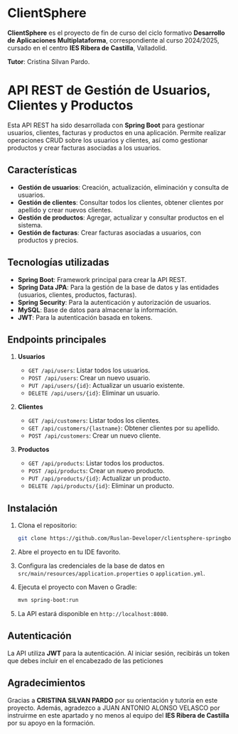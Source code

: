 # ClientSphere

**ClientSphere** es el proyecto de fin de curso del ciclo formativo **Desarrollo de Aplicaciones Multiplataforma**, correspondiente al curso 2024/2025, cursado en el centro **IES Ribera de Castilla**, Valladolid. 

**Tutor**: Cristina Silvan Pardo.

# API REST de Gestión de Usuarios, Clientes y Productos

Esta API REST ha sido desarrollada con **Spring Boot** para gestionar usuarios, clientes, facturas y productos en una aplicación. Permite realizar operaciones CRUD sobre los usuarios y clientes, así como gestionar productos y crear facturas asociadas a los usuarios.

## Características

- **Gestión de usuarios**: Creación, actualización, eliminación y consulta de usuarios.
- **Gestión de clientes**: Consultar todos los clientes, obtener clientes por apellido y crear nuevos clientes.
- **Gestión de productos**: Agregar, actualizar y consultar productos en el sistema.
- **Gestión de facturas**: Crear facturas asociadas a usuarios, con productos y precios.

## Tecnologías utilizadas

- **Spring Boot**: Framework principal para crear la API REST.
- **Spring Data JPA**: Para la gestión de la base de datos y las entidades (usuarios, clientes, productos, facturas).
- **Spring Security**: Para la autenticación y autorización de usuarios.
- **MySQL**: Base de datos para almacenar la información.
- **JWT**: Para la autenticación basada en tokens.

## Endpoints principales

1. **Usuarios**
   - `GET /api/users`: Listar todos los usuarios.
   - `POST /api/users`: Crear un nuevo usuario.
   - `PUT /api/users/{id}`: Actualizar un usuario existente.
   - `DELETE /api/users/{id}`: Eliminar un usuario.

2. **Clientes**
   - `GET /api/customers`: Listar todos los clientes.
   - `GET /api/customers/{lastname}`: Obtener clientes por su apellido.
   - `POST /api/customers`: Crear un nuevo cliente.

3. **Productos**
   - `GET /api/products`: Listar todos los productos.
   - `POST /api/products`: Crear un nuevo producto.
   - `PUT /api/products/{id}`: Actualizar un producto.
   - `DELETE /api/products/{id}`: Eliminar un producto.

## Instalación

1. Clona el repositorio:

    ```bash
    git clone https://github.com/Ruslan-Developer/clientsphere-springboot-app.git
    ```

2. Abre el proyecto en tu IDE favorito.

3. Configura las credenciales de la base de datos en `src/main/resources/application.properties` o `application.yml`.

4. Ejecuta el proyecto con Maven o Gradle:

    ```bash
    mvn spring-boot:run
    ```

5. La API estará disponible en `http://localhost:8080`.

## Autenticación

La API utiliza **JWT** para la autenticación. Al iniciar sesión, recibirás un token que debes incluir en el encabezado de las peticiones





## Agradecimientos

Gracias a **CRISTINA SILVAN PARDO** por su orientación y tutoría en este proyecto. Además, agradezco a JUAN ANTONIO ALONSO VELASCO por instruirme en este apartado y no menos al equipo del **IES Ribera de Castilla** por su apoyo en la formación.

